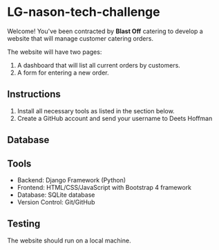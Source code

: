 # LG-nason-tech-challenge
Welcome! You've been contracted by **Blast Off** catering to develop a website that will manage customer catering orders.

The website will have two pages: 
1. A dashboard that will list all current orders by customers.
2. A form for entering a new order.

## Instructions
1. Install all necessary tools as listed in the section below.
2. Create a GitHub account and send your username to Deets Hoffman

## Database

## Tools
* Backend: Django Framework (Python)
* Frontend: HTML/CSS/JavaScript with Bootstrap 4 framework
* Database: SQLite database 
* Version Control: Git/GitHub

## Testing
The website should run on a local machine.